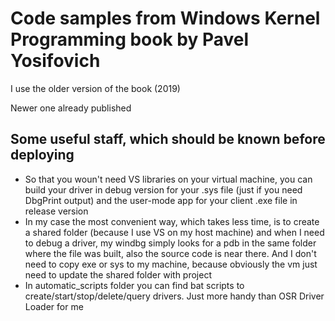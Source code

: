 # Code samples from Windows Kernel Programming book by Pavel Yosifovich
I use the older version of the book (2019)

Newer one already published 
## Some useful staff, which should be known before deploying
- So that you woun't need VS libraries on your virtual machine, you can build your driver in debug version for your .sys file (just if you need DbgPrint output) and the user-mode app for your client .exe file in release version
- In my case the most convenient way, which takes less time, is to create a shared folder (because I use VS on my host machine) and when I need to debug a driver, my windbg simply looks for a pdb in the same folder where the file was built, also the source code is near there. And I don't need to copy exe or sys to my machine, because obviously the vm just need to update the shared folder with project
- In automatic_scripts folder you can find bat scripts to create/start/stop/delete/query drivers. Just more handy than OSR Driver Loader for me
